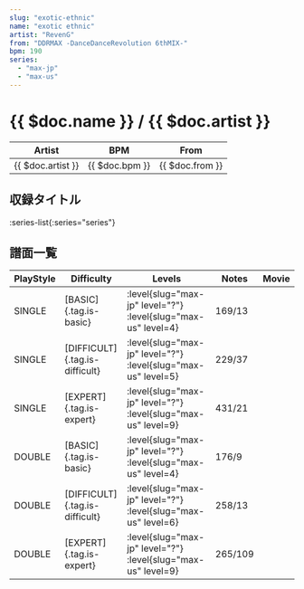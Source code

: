 ```yaml
---
slug: "exotic-ethnic"
name: "exotic ethnic"
artist: "RevenG"
from: "DDRMAX -DanceDanceRevolution 6thMIX-"
bpm: 190
series:
  - "max-jp"
  - "max-us"
---
```


# {{ $doc.name }} / {{ $doc.artist }}

|Artist|BPM|From|
|------|---|----|
|{{ $doc.artist }}|{{ $doc.bpm }}|{{ $doc.from }}|

## 収録タイトル

:series-list{:series="series"}

## 譜面一覧

|PlayStyle|Difficulty|Levels|Notes|Movie|
|---------|----------|------|-----|-----|
|SINGLE|[BASIC]{.tag.is-basic}|:level{slug="max-jp" level="?"} :level{slug="max-us" level=4}|169/13||
|SINGLE|[DIFFICULT]{.tag.is-difficult}|:level{slug="max-jp" level="?"} :level{slug="max-us" level=5}|229/37||
|SINGLE|[EXPERT]{.tag.is-expert}|:level{slug="max-jp" level="?"} :level{slug="max-us" level=9}|431/21||
|DOUBLE|[BASIC]{.tag.is-basic}|:level{slug="max-jp" level="?"} :level{slug="max-us" level=4}|176/9||
|DOUBLE|[DIFFICULT]{.tag.is-difficult}|:level{slug="max-jp" level="?"} :level{slug="max-us" level=6}|258/13||
|DOUBLE|[EXPERT]{.tag.is-expert}|:level{slug="max-jp" level="?"} :level{slug="max-us" level=9}|265/109||
